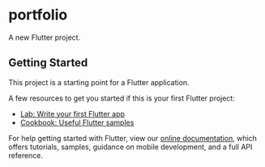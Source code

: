 # portfolio

A new Flutter project.

## Getting Started

This project is a starting point for a Flutter application.

A few resources to get you started if this is your first Flutter project:

- [Lab: Write your first Flutter app](https://flutter.dev/docs/get-started/codelab)
- [Cookbook: Useful Flutter samples](https://flutter.dev/docs/cookbook)

For help getting started with Flutter, view our
[online documentation](https://flutter.dev/docs), which offers tutorials,
samples, guidance on mobile development, and a full API reference.


<!-- 

import 'package:amplify_flutter/amplify.dart';
import 'package:flutter/material.dart';
import 'package:amplify_analytics_pinpoint/amplify_analytics_pinpoint.dart';
import 'package:amplify_core/amplify_core.dart';
import 'package:amplify_auth_cognito/amplify_auth_cognito.dart';
import 'amplifyconfiguration.dart';

class Entry extends StatefulWidget {
  @override
  _EntryState createState() => _EntryState();
}

class _EntryState extends State<Entry> {
  bool _isAmplifyConfigured = false;

  @override
  initState() {
    super.initState();
    _initAmplifyFlutter();
  }

  void _initAmplifyFlutter() async {
    AmplifyAuthCognito auth = AmplifyAuthCognito();
    AmplifyAnalyticsPinpoint analytics = AmplifyAnalyticsPinpoint();

    try {
      Amplify.addPlugins([auth, analytics]);

      await Amplify.configure(amplifyconfig);

      setState(() {
        _isAmplifyConfigured = true;
      });
    } catch (e) {
      print(e);
    }
  }

  @override
  Widget build(BuildContext context) {
    return Scaffold(
      body: Center(
        child: Text(_isAmplifyConfigured ? 'configured' : 'not'),
      ),
    );
  }
}
 -->
